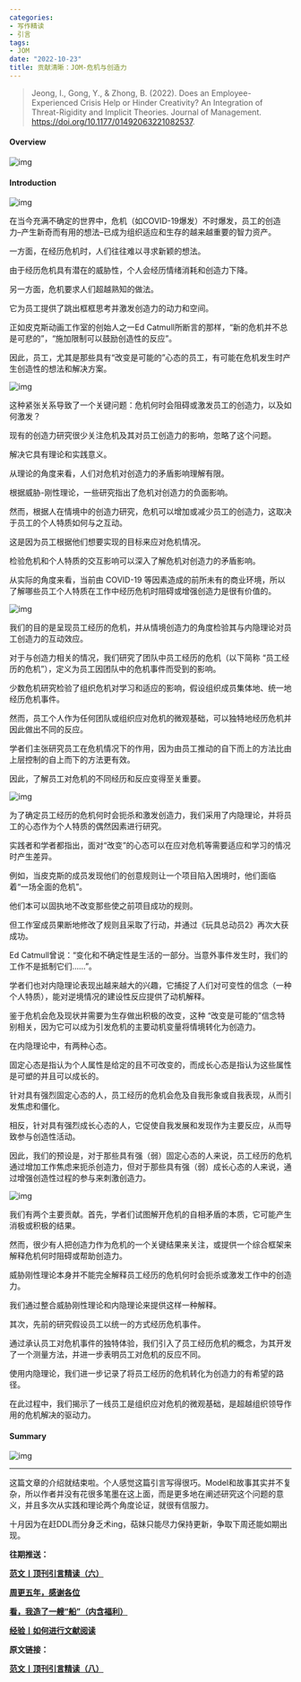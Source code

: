 ```yaml
---
categories:
- 写作精读
- 引言
tags:
- JOM
date: "2022-10-23"
title: 贡献清晰：JOM-危机与创造力
---
```


> Jeong, I., Gong, Y., & Zhong, B. (2022). Does an Employee-Experienced Crisis Help or Hinder Creativity? An Integration of Threat-Rigidity and Implicit Theories. Journal of Management. https://doi.org/10.1177/01492063221082537.

<!--more-->

#### Overview

![img](https://tie-1315290370.cos.ap-beijing.myqcloud.com/TIE/202309112233068.png)

#### Introduction

![img](https://tie-1315290370.cos.ap-beijing.myqcloud.com/TIE/202309112233077.png)

在当今充满不确定的世界中，危机（如COVID-19爆发）不时爆发，员工的创造力–产生新奇而有用的想法–已成为组织适应和生存的越来越重要的智力资产。

一方面，在经历危机时，人们往往难以寻求新颖的想法。

由于经历危机具有潜在的威胁性，个人会经历情绪消耗和创造力下降。

另一方面，危机要求人们超越熟知的做法。

它为员工提供了跳出框框思考并激发创造力的动力和空间。

正如皮克斯动画工作室的创始人之一Ed Catmull所断言的那样，“新的危机并不总是可悲的”，“施加限制可以鼓励创造性的反应”。

因此，员工，尤其是那些具有“改变是可能的”心态的员工，有可能在危机发生时产生创造性的想法和解决方案。

![img](https://tie-1315290370.cos.ap-beijing.myqcloud.com/TIE/202309112233670.png)

这种紧张关系导致了一个关键问题：危机何时会阻碍或激发员工的创造力，以及如何激发？

现有的创造力研究很少关注危机及其对员工创造力的影响，忽略了这个问题。

解决它具有理论和实践意义。

从理论的角度来看，人们对危机对创造力的矛盾影响理解有限。

根据威胁-刚性理论，一些研究指出了危机对创造力的负面影响。

然而，根据人在情境中的创造力研究，危机可以增加或减少员工的创造力，这取决于员工的个人特质如何与之互动。

这是因为员工根据他们想要实现的目标来应对危机情况。

检验危机和个人特质的交互影响可以深入了解危机对创造力的矛盾影响。

从实际的角度来看，当前由 COVID-19 等因素造成的前所未有的商业环境，所以了解哪些员工个人特质在工作中经历危机时阻碍或增强创造力是很有价值的。

![img](https://tie-1315290370.cos.ap-beijing.myqcloud.com/TIE/202309112233540.png)

我们的目的是呈现员工经历的危机，并从情境创造力的角度检验其与内隐理论对员工创造力的互动效应。

对于与创造力相关的情况，我们研究了团队中员工经历的危机（以下简称 “员工经历的危机”），定义为员工因团队中的危机事件而受到的影响。

少数危机研究检验了组织危机对学习和适应的影响，假设组织成员集体地、统一地经历危机事件。

然而，员工个人作为任何团队或组织应对危机的微观基础，可以独特地经历危机并因此做出不同的反应。

学者们主张研究员工在危机情况下的作用，因为由员工推动的自下而上的方法比由上层控制的自上而下的方法更有效。

因此，了解员工对危机的不同经历和反应变得至关重要。

![img](https://tie-1315290370.cos.ap-beijing.myqcloud.com/TIE/202309112233879.png)

为了确定员工经历的危机何时会扼杀和激发创造力，我们采用了内隐理论，并将员工的心态作为个人特质的偶然因素进行研究。

实践者和学者都指出，面对“改变”的心态可以在应对危机等需要适应和学习的情况时产生差异。

例如，当皮克斯的成员发现他们的创意规则让一个项目陷入困境时，他们面临着“一场全面的危机”。

他们本可以固执地不改变那些使之前项目成功的规则。

但工作室成员果断地修改了规则且采取了行动，并通过《玩具总动员2》再次大获成功。

Ed Catmull曾说：“变化和不确定性是生活的一部分。当意外事件发生时，我们的工作不是抵制它们……”。

学者们也对内隐理论表现出越来越大的兴趣，它捕捉了人们对可变性的信念（一种个人特质），能对逆境情况的建设性反应提供了动机解释。

鉴于危机会危及现状并需要为生存做出积极的改变，这种 “改变是可能的”信念特别相关，因为它可以成为引发危机的主要动机变量将情境转化为创造力。

在内隐理论中，有两种心态。

固定心态是指认为个人属性是给定的且不可改变的，而成长心态是指认为这些属性是可塑的并且可以成长的。

针对具有强烈固定心态的人，员工经历的危机会危及自我形象或自我表现，从而引发焦虑和僵化。

相反，针对具有强烈成长心态的人，它促使自我发展和发现作为主要反应，从而导致参与创造性活动。

因此，我们的预设是，对于那些具有强（弱）固定心态的人来说，员工经历的危机通过增加工作焦虑来扼杀创造力，但对于那些具有强（弱）成长心态的人来说，通过增强创造性过程的参与来刺激创造力。

![img](https://tie-1315290370.cos.ap-beijing.myqcloud.com/TIE/202309112233627.png)

我们有两个主要贡献。首先，学者们试图解开危机的自相矛盾的本质，它可能产生消极或积极的结果。

然而，很少有人把创造力作为危机的一个关键结果来关注，或提供一个综合框架来解释危机何时阻碍或帮助创造力。

威胁刚性理论本身并不能完全解释员工经历的危机何时会扼杀或激发工作中的创造力。

我们通过整合威胁刚性理论和内隐理论来提供这样一种解释。

其次，先前的研究假设员工以统一的方式经历危机事件。

通过承认员工对危机事件的独特体验，我们引入了员工经历危机的概念，为其开发了一个测量方法，并进一步表明员工对危机的反应不同。

使用内隐理论，我们进一步记录了将员工经历的危机转化为创造力的有希望的路径。

在此过程中，我们揭示了一线员工是组织应对危机的微观基础，是超越组织领导作用的危机解决的驱动力。

#### Summary

![img](https://tie-1315290370.cos.ap-beijing.myqcloud.com/TIE/202309112233233.png)

------

这篇文章的介绍就结束啦。个人感觉这篇引言写得很巧。Model和故事其实并不复杂，所以作者并没有花很多笔墨在这上面，而是更多地在阐述研究这个问题的意义，并且多次从实践和理论两个角度论证，就很有信服力。

十月因为在赶DDL而分身乏术ing，萜妹只能尽力保持更新，争取下周还能如期出现。

**往期推送：**

**[范文丨顶刊引言精读（六）](https://mp.weixin.qq.com/s?__biz=MzIwMDk1OTM2OQ==&mid=2247487315&idx=1&sn=822d4deba7eacce656d6c323aa26b025&chksm=96f47bb5a183f2a399261130fa312f2f9b6d7211616df0621dd2cfbf30263a623f053a9d235a&token=875497381&lang=zh_CN#rd)**

**[周更五年，感谢各位](https://mp.weixin.qq.com/s?__biz=MzIwMDk1OTM2OQ==&mid=2247487442&idx=1&sn=18fc3fbb9e24ae2a503a5f132ce51f6c&chksm=96f47b34a183f22210e5deca46463af055b13901f3444b35eadcd296283e5bd589740ddc4abc&token=428852987&lang=zh_CN#rd)**

**[看，我造了一艘“船”（内含福利）](https://mp.weixin.qq.com/s?__biz=MzIwMDk1OTM2OQ==&mid=2247487466&idx=1&sn=95687a96c0ac852fd956148bb8ca21f6&chksm=96f47b0ca183f21a75118684845a55236536fff12d60f6f11286d82896f679665f0154b2d069&token=428852987&lang=zh_CN#rd)**

**[经验丨如何进行文献阅读](https://mp.weixin.qq.com/s?__biz=MzIwMDk1OTM2OQ==&mid=2247487355&idx=1&sn=8b7d29da8724e5b54455fbc1bbab0d6c&chksm=96f47b9da183f28b6beabad99e938907dd7a43fa2821bc2543266206acc93cbcdef60664b80c&token=428852987&lang=zh_CN#rd)**

**原文链接：**

**[范文丨顶刊引言精读（八）](https://mp.weixin.qq.com/s?__biz=MzIwMDk1OTM2OQ==&mid=2247487571&idx=1&sn=677af6156f30ae1082f05432009a3741&chksm=96f464b5a183eda3bc50c5ef7c762cb1fc84e4d5135d4d3cebe6fbf061ed7a7f7e25422f57ff&token=51431700&lang=zh_CN#rd)** 